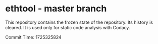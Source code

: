 # ethtool - master branch

This repository contains the frozen state of the repository.
Its history is cleared. It is used only for static code
analysis with Codacy.

Commit Time: 1725325824